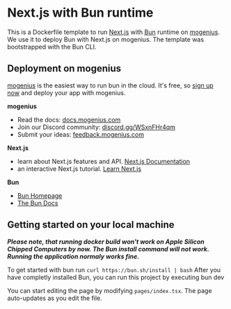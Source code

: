 # Next.js with Bun runtime

This is a Dockerfile template to run [Next.js](https://nextjs.org/) with [Bun](https://bun.sh/) runtime on [mogenius](https://mogenius.com). We use it to deploy Bun with Next.js on mogenius. The template was bootstrapped with the Bun CLI.

## Deployment on mogenius

[mogenius](https://mogenius.com) is the easiest way to run bun in the cloud. It's free, so [sign up now](https://studio.mogenius.com/user/registration) and deploy your app with mogenius.

**mogenius**

- Read the docs: [docs.mogenius.com](https://docs.mogenius.com)
- Join our Discord community: [discord.gg/WSxnFHr4qm](https://discord.gg/WSxnFHr4qm)
- Submit your ideas: [feedback.mogenius.com](https://feedback.mogenius.com)

**Next.js**

- learn about Next.js features and API. [Next.js Documentation](https://nextjs.org/docs)
- an interactive Next.js tutorial. [Learn Next.js](https://nextjs.org/learn)

**Bun**

- [Bun Homepage](https://bun.sh/)
- [The Bun Docs ](https://github.com/oven-sh/bun#Reference)

## Getting started on your local machine

**_Please note, that running docker build won't work on Apple Silicon Chipped Computers by now. The Bun install command will not work. Running the application normaly works fine._**

To get started with bun run `curl https://bun.sh/install | bash`
After you have completly installed Bun, you can run this project by executing bun dev

You can start editing the page by modifying `pages/index.tsx`. The page auto-updates as you edit the file.
